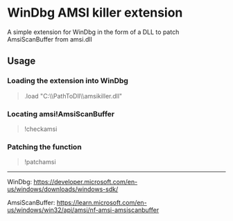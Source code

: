 # WinDbg AMSI killer extension

A simple extension for WinDbg in the form of a DLL to patch AmsiScanBuffer from amsi.dll

## Usage
### Loading the extension into WinDbg
> .load "C:\\\PathToDll\\\amsikiller.dll"

### Locating amsi!AmsiScanBuffer 
> !checkamsi

### Patching the function
> !patchamsi

---

WinDbg: https://developer.microsoft.com/en-us/windows/downloads/windows-sdk/

AmsiScanBuffer: https://learn.microsoft.com/en-us/windows/win32/api/amsi/nf-amsi-amsiscanbuffer
